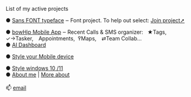 List of my active projects<br>

 ● <a href="https://github.com/qp5/FONT">Sans FONT typeface</a> ‒ Font project. To help out select: <a href="mailto: support@bowhip.org">Join project➚</a> <br>
 
 ● <a href="https://github.com/qp5/bowHip_app">bowHip Mobile App</a> ‒ Recent Calls & SMS organizer:   ★Tags, ✓→Tasker, Appointments,  ߉Maps, ⇄Team Collab... <br>
 ● <a href="https://github.com/qp5/map-of-AI-landscape">AI Dashboard</a><br>

 ● <a target="_blank" href="https://codepen.io/qp5/full/WNGbLBy">Style your Mobile device</a><br>

 ● <a target="_blank" href="https://codepen.io/qp5/project/full/ZmBrJo">Style windows 10 /11 </a>
<br>
 ● <a target="_blank" href="https://github.com/qp5/About-me/blob/main/README.md">About me</a> | <a target="_blank" href="https://bowhip.org/about">More about</a><br>
<br>
📫  <a href="mailto: support@bowhip.org">email</a>

